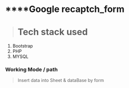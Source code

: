 # ****Google recaptch_form 
> # Tech stack used

1. Bootstrap 
2. PHP
3. MYSQL

### Working Mode / path 

> Insert data into Sheet & dataBase by form 


